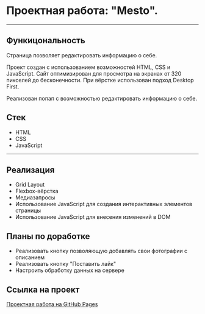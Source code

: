 # Проектная работа: "Mesto".

---

## Функицональность

Страница позволяет редактировать информацию о себе.

Проект создан с использованием возможностей HTML, CSS и JavaScript. Сайт оптимизирован для просмотра на экранах от 320 пикселей до бесконечности. При вёрстке использован подход Desktop First.

Реализован попап с возможностью редактировать информацию о себе.

## Стек

- HTML
- CSS
- JavaScript

---

## Реализация

- Grid Layout
- Flexbox-вёрстка
- Медиазапросы
- Использование JavaScript для создания интерактивных элементов страницы
- Использование JavaScript для внесения изменений в DOM

## Планы по доработке

- Реализовать кнопку позволяющую добавлять свои фотографии с описанием
- Реализовать кнопку "Поставить лайк"
- Настроить обработку данных на сервере

## Ссылка на проект

[Проектная работа на GitHub Pages](https://pancfly.github.io/mesto/)